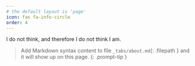 ```yaml
---
# the default layout is 'page'
icon: fas fa-info-circle
order: 4
---
```


I do not think, and therefore I do not think I am.

> Add Markdown syntax content to file `_tabs/about.md`{: .filepath } and it will show up on this page.
{: .prompt-tip }

